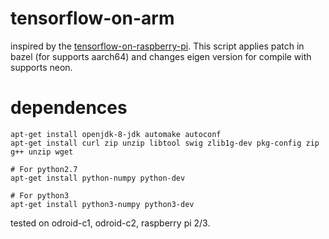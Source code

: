 # tensorflow-on-arm

inspired by the [tensorflow-on-raspberry-pi](https://raw.githubusercontent.com/samjabrahams/tensorflow-on-raspberry-pi).
This script applies patch in bazel (for supports aarch64) and changes eigen version for compile with supports neon.

# dependences
```shell
apt-get install openjdk-8-jdk automake autoconf
apt-get install curl zip unzip libtool swig zlib1g-dev pkg-config zip g++ unzip wget

# For python2.7
apt-get install python-numpy python-dev
 
# For python3
apt-get install python3-numpy python3-dev
```
tested on odroid-c1, odroid-c2, raspberry pi 2/3. 
